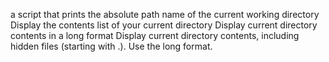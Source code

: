 a script that prints the absolute path name of the current working directory
Display the contents list of your current directory
Display current directory contents in a long format
Display current directory contents, including hidden files (starting with .). Use the long format.

